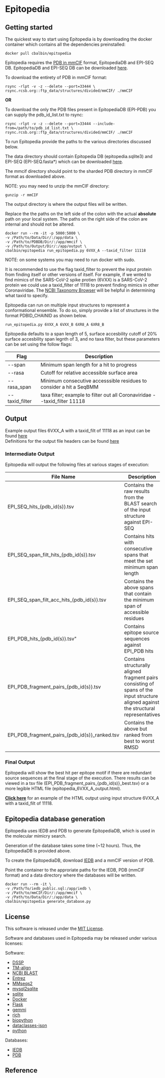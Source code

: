 # Epitopedia

## Getting started

The quickest way to start using Epitopedia is by downloading the docker container which contains all the dependencies preinstalled:

```shell
docker pull cbalbin/epitopedia
```

Epitopedia requires the [PDB in mmCIF](https://www.wwpdb.org/ftp/pdb-ftp-sites) format, EpitopediaDB and EPI-SEQ DB. EpitopediaDB and EPI-SEQ DB can be downloaded [here](https://fiudit-my.sharepoint.com/:u:/g/personal/cbalbin_fiu_edu/Ef9AbZ1H3v9CqiNLjuhtnPUBZIteRWvNEIIJ0_X0hMUTcw?e=7PHowv).


To download the entirety of PDB in mmCIF format:
```shell
rsync -rlpt -v -z --delete --port=33444 \
rsync.rcsb.org::ftp_data/structures/divided/mmCIF/ ./mmCIF
```

**OR**
<br>

To download the only the PDB files present in EpitopediaDB (EPI-PDB) you can supply the pdb_id_list.txt to rsync:
```shell
rsync -rlpt -v -z --delete --port=33444 --include-from=/path/to/pdb_id_list.txt \
rsync.rcsb.org::ftp_data/structures/divided/mmCIF/ ./mmCIF
```

To run Epitopedia provide the paths to the various directories discussed below.

The data directory should contain Epitopedia DB (epitopedia.sqlite3) and EPI-SEQ (EPI-SEQ.fasta*) which can be downloaded [here](https://fiudit-my.sharepoint.com/:u:/g/personal/cbalbin_fiu_edu/Ef9AbZ1H3v9CqiNLjuhtnPUBZIteRWvNEIIJ0_X0hMUTcw?e=7PHowv).

The mmcif directory should point to the sharded PDB directory in mmCIF format as downloaded above.

NOTE: you may need to unzip the mmCIF directory:
```shell
gunzip -r mmCIF
```

The output directory is where the output files will be written.

Replace the the paths on the left side of the colon with the actual **absolute** path on your local system. The paths on the right side of the colon are internal and should not be altered.

```shell
docker run --rm -it -p 5000:5000 \
-v /Path/to/Data/Dir/:/app/data \
-v /Path/to/PDBDB/Dir/:/app/mmcif \
-v /Path/to/Output/Dir/:/app/output \
cbalbin/epitopedia run_epitopedia.py 6VXX_A --taxid_filter 11118
```

NOTE: on some systems you may need to run docker with sudo.

It is recommended to use the flag taxid_filter to prevent the input protein from finding itself or other versions of itself. For example, if we wnted to find mimics of the SARS-CoV-2 spike protien (6VXX) is a SARS-CoV-2 protein
we could use a taxid_filter of 11118 to prevent finding mimics in other Coronaviridae. The [NCBI Taxonomy Browser](https://www.ncbi.nlm.nih.gov/Taxonomy/Browser/wwwtax.cgi) will be helpful in determining what taxid to specify.




Epitopedia can run on multiple input structures to represent a conformational ensemble. To do so, simply provide a list of structures in the format PDBID_CHAINID as shown below.
```shell
run_epitopedia.py 6VXX_A 6VXX_B 6XR8_A 6XR8_B
```

Epitopedia defaults to a span length of 5, surface accesbility cutoff of 20% surface accesbility span legnth of 3, and no taxa filter, but these parameters can be set using the follow flags:

Flag | Description
------------ | -------------
--span | Minimum span length for a hit to progress
--rasa | Cutoff for relative accessible surface area
--rasa_span | Minimum consecutive accesssible residues to consider a hit a SeqBMM
--taxid_filter | taxa filter; example to filter out all Coronaviridae --taxid_filter 11118


## Output

Example output files 6VXX_A with a taxid_filt of 11118 as an input can be found [here](example_output)
<br>
Definitions for the output file headers can be found [here](headers.md)
### Intermediate Output

Epitopedia will output the following files at various stages of execution:

File Name | Description
------------ | -------------
EPI_SEQ_hits_{pdb_id(s)}.tsv  | Contains the raw results from the BLAST search of the input structure against EPI-SEQ
EPI_SEQ_span_filt_hits_{pdb_id(s)}.tsv | Contains hits  with consecutive spans that meet the set minimum span length
EPI_SEQ_span_filt_acc_hits_{pdb_id(s)}.tsv | Contains the above spans that contain the minimum span of accessible residues
EPI_PDB_hits_{pdb_id(s)}.tsv" | Contains epitope source sequences against EPI_PDB hits
EPI_PDB_fragment_pairs_{pdb_id(s)}.tsv | Contains structurally aligned fragment pairs consisting of spans of the input structure aligned against the structural representatives
EPI_PDB_fragment_pairs_{pdb_id(s)}_ranked.tsv | Contains the above but ranked from best to worst RMSD

### Final Output


Epitopedia will show the best hit per epitope motif if there are redundant source sequences at the final stage of the execution. There results can be viewed in a tsv file (EPI_PDB_fragment_pairs_{pdb_id(s)}_best.tsv) or a more legible HTML file (epitopedia_6VXX_A_output.html).

[**Click here**](https://cbalbin-fiu.github.io/) for an example of the HTML output using input structure 6VXX_A with a taxid_filt of 11118.



## Epitopedia database generation

Epitopedia uses IEDB and PDB to generate EpitopediaDB, which is used in the molecular mimicry search.

Generation of the database takes some time (~12 hours). Thus, the EpitopediaDB is provided above.

To create the EpitopediaDB, download [IEDB](https://www.iedb.org/downloader.php?file_name=doc/iedb_public.sql.gz) and a mmCIF version of PDB.

Point the container to the approriate paths for the IEDB, PDB (mmCIF format) and a data directory where the databases will be written.


```shell
docker run --rm -it \
-v /Path/To/iedb_public.sql:/app/iedb \
-v /Path/to/mmCIF/Dir/:/app/mmcif \
-v /Path/to/Data/Dir/:/app/data \
cbalbin/epitopedia generate_database.py
```

## License

This software is released under the [MIT License](LICENSE).

Software and databases used in Epitopedia may be released under various licenses:

Software:

* [DSSP](https://github.com/cmbi/dssp/blob/master/COPYING)
* [TM-align](https://zhanggroup.org/TM-align/TMalign.f)
* [NCBI BLAST](https://www.ncbi.nlm.nih.gov/IEB/ToolBox/CPP_DOC/lxr/source/scripts/projects/blast/LICENSE)
* [Entrez](https://www.ncbi.nlm.nih.gov/IEB/ToolBox/CPP_DOC/lxr/source/scripts/projects/blast/LICENSE)
* [MMseqs2](https://github.com/soedinglab/MMseqs2/blob/master/LICENSE.md)
* [mysql2sqlite](https://github.com/dumblob/mysql2sqlite/blob/master/LICENSE)
* [sqlite](https://www.sqlite.org/copyright.html)
* [Docker](https://github.com/docker/cli/blob/master/LICENSE)
* [Flask](https://github.com/pallets/flask/blob/main/LICENSE.rst)
* [gemmi](https://github.com/project-gemmi/gemmi/blob/master/LICENSE.txt)
* [rich](https://github.com/willmcgugan/rich/blob/master/LICENSE)
* [biopython](https://github.com/biopython/biopython/blob/master/LICENSE.rst)
* [dataclasses-json](https://github.com/lidatong/dataclasses-json/blob/master/LICENSE)
* [python](https://github.com/python/cpython/blob/main/LICENSE)

Databases:
* [IEDB](http://www.iedb.org/terms_of_use_v3.php)
* [PDB](https://www.rcsb.org/pages/usage-policy)


## Reference